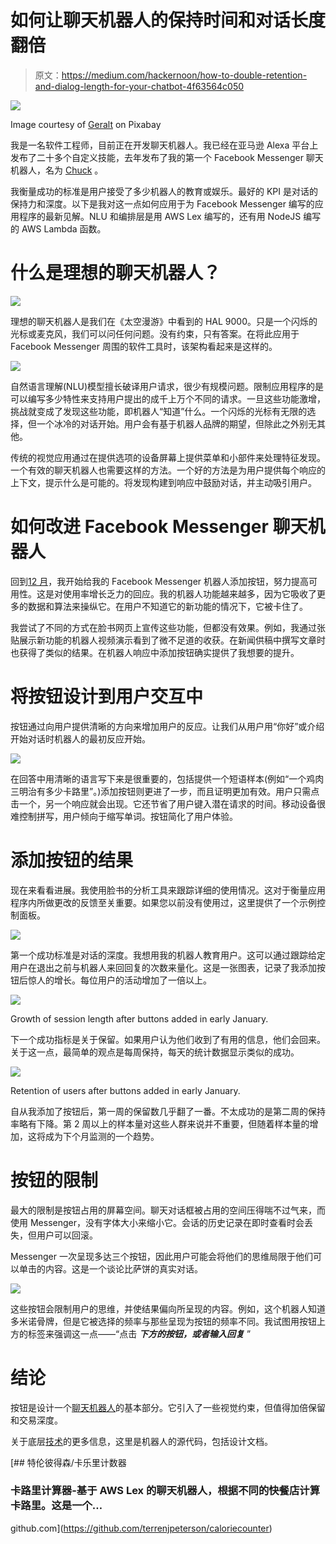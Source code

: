 # 如何让聊天机器人的保持时间和对话长度翻倍

> 原文：<https://medium.com/hackernoon/how-to-double-retention-and-dialog-length-for-your-chatbot-4f63564c050>

![](img/c23397a20028a3b2718e9bdf547567fe.png)

Image courtesy of [Geralt](https://pixabay.com/en/users/geralt-9301/) on Pixabay

我是一名软件工程师，目前正在开发聊天机器人。我已经在亚马逊 Alexa 平台上发布了二十多个自定义技能，去年发布了我的第一个 Facebook Messenger 聊天机器人，名为 [Chuck](https://m.me/fastfoodcaloriecounter) 。

我衡量成功的标准是用户接受了多少机器人的教育或娱乐。最好的 KPI 是对话的保持力和深度。以下是我对这一点如何应用于为 Facebook Messenger 编写的应用程序的最新见解。NLU 和编排层是用 AWS Lex 编写的，还有用 NodeJS 编写的 AWS Lambda 函数。

# 什么是理想的聊天机器人？

![](img/9d1c7817926e74f6aa139bf9137c49ea.png)

理想的聊天机器人是我们在《太空漫游》中看到的 HAL 9000。只是一个闪烁的光标或麦克风，我们可以问任何问题。没有约束，只有答案。在将此应用于 Facebook Messenger 周围的软件工具时，该架构看起来是这样的。

![](img/5b78a0ae272acafb2e870f715ec03639.png)

自然语言理解(NLU)模型擅长破译用户请求，很少有规模问题。限制应用程序的是可以编写多少特性来支持用户提出的成千上万个不同的请求。一旦这些功能激增，挑战就变成了发现这些功能，即机器人“知道”什么。一个闪烁的光标有无限的选择，但一个冰冷的对话开始。用户会有基于机器人品牌的期望，但除此之外别无其他。

传统的视觉应用通过在提供选项的设备屏幕上提供菜单和小部件来处理特征发现。一个有效的聊天机器人也需要这样的方法。一个好的方法是为用户提供每个响应的上下文，提示什么是可能的。将发现构建到响应中鼓励对话，并主动吸引用户。

# 如何改进 Facebook Messenger 聊天机器人

回到[12 月](https://chatbotsmagazine.com/when-to-use-buttons-in-facebook-messenger-bots-504e36952036)，我开始给我的 Facebook Messenger 机器人添加按钮，努力提高可用性。这是对使用率增长乏力的回应。我的机器人功能越来越多，因为它吸收了更多的数据和算法来操纵它。在用户不知道它的新功能的情况下，它被卡住了。

我尝试了不同的方式在脸书网页上宣传这些功能，但都没有效果。例如，我通过张贴展示新功能的机器人视频演示看到了微不足道的收获。在新闻供稿中撰写文章时也获得了类似的结果。在机器人响应中添加按钮确实提供了我想要的提升。

# 将按钮设计到用户交互中

按钮通过向用户提供清晰的方向来增加用户的反应。让我们从用户用“你好”或介绍开始对话时机器人的最初反应开始。

![](img/153744c2000c19375d42c835263bbbe1.png)

在回答中用清晰的语言写下来是很重要的，包括提供一个短语样本(例如“一个鸡肉三明治有多少卡路里”。)添加按钮则更进了一步，而且证明更加有效。用户只需点击一个，另一个响应就会出现。它还节省了用户键入潜在请求的时间。移动设备很难控制拼写，用户倾向于缩写单词。按钮简化了用户体验。

# 添加按钮的结果

现在来看看进展。我使用脸书的分析工具来跟踪详细的使用情况。这对于衡量应用程序内所做更改的反馈至关重要。如果您以前没有使用过，这里提供了一个示例控制面板。

![](img/17d3205d7d72246bfb38085afd551738.png)

第一个成功标准是对话的深度。我想用我的机器人教育用户。这可以通过跟踪给定用户在退出之前与机器人来回回复的次数来量化。这是一张图表，记录了我添加按钮后惊人的增长。每位用户的活动增加了一倍以上。

![](img/019287d7b875465301fd34ac405132fe.png)

Growth of session length after buttons added in early January.

下一个成功指标是关于保留。如果用户认为他们收到了有用的信息，他们会回来。关于这一点，最简单的观点是每周保持，每天的统计数据显示类似的成功。

![](img/7a195cd48aabc8d9950823a04040a2cc.png)

Retention of users after buttons added in early January.

自从我添加了按钮后，第一周的保留数几乎翻了一番。不太成功的是第二周的保持率略有下降。第 2 周以上的样本量对这些人群来说并不重要，但随着样本量的增加，这将成为下个月监测的一个趋势。

# 按钮的限制

最大的限制是按钮占用的屏幕空间。聊天对话框被占用的空间压得喘不过气来，而使用 Messenger，没有字体大小来缩小它。会话的历史记录在即时查看时会丢失，但用户可以回滚。

Messenger 一次呈现多达三个按钮，因此用户可能会将他们的思维局限于他们可以单击的内容。这是一个谈论比萨饼的真实对话。

![](img/b10f5ed3d34e63ca6e292fc7075a91da.png)

这些按钮会限制用户的思维，并使结果偏向所呈现的内容。例如，这个机器人知道多米诺骨牌，但是它被选择的频率与那些呈现为按钮的频率不同。我试图用按钮上方的标签来强调这一点——“点击 ***下方的按钮，或者输入回复*** ”

# 结论

按钮是设计一个[聊天机器人](https://hackernoon.com/tagged/chatbot)的基本部分。它引入了一些视觉约束，但值得加倍保留和交易深度。

关于底层[技术](https://hackernoon.com/tagged/technology)的更多信息，这里是机器人的源代码，包括设计文档。

[](https://github.com/terrenjpeterson/caloriecounter) [## 特伦彼得森/卡乐里计数器

### 卡路里计算器-基于 AWS Lex 的聊天机器人，根据不同的快餐店计算卡路里。这是一个…

github.com](https://github.com/terrenjpeterson/caloriecounter)